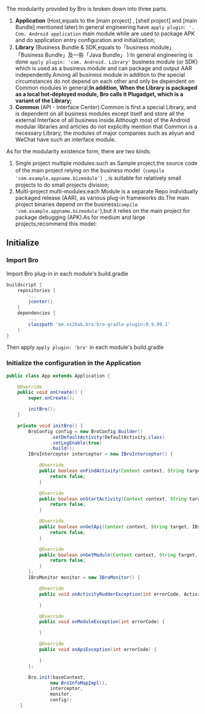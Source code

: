 The modularity provided by Bro is broken down into three parts.

1. **Application** (Host,equals to the [main project] , [shell project] and [main Bundle] mentioned later):In general engineering have ` apply plugin: '. Com. Android application ` main module while are used to package APK and do application entry configuration and initialization;
2.  **Library** (Business Bundle & SDK,equals to「business module」「Business Bundle」及一些「Java Bundle」 ):In general engineering is done ` apply plugin: 'com. Android. Library' ` business module (or SDK) which is used as a business module and can package and output AAR independently.Among all business module in addition to the special circumstances do not depend on each other and only be dependent on Common modules in general;**In addition, When the Library is packaged as a local hot-deployed module, Bro calls it Plugadget, which is a variant of the Library;**
3. **Common** (API - Interface Center):Common is first a special  Library, and is dependent on all business modules except itself and store all the external Interface of all business inside.Although most of the Android modular libraries and articles do not explicitly mention that Common is a necessary Library, the modules of major companies such as aliyun and WeChat have such an interface module.

As for the  modularity existence form, there are two kinds:

1. Single project multiple modules:such as Sample project,the source code of the main project relying on the business model（`compile 'com.example.appname.bizmodule'`）, is suitable for relatively small projects to do small projects division;
2. Multi-project multi-modules:each Module is a separate Repo individually packaged release (AAR), as various plug-in frameworks do.The main project binaries depend on the business(`compile 'com.example.appname.bizmodule'`),but it relies on the main project for package debugging (APK).As for medium and large projects,recommend this model:

## Initialize

### Import Bro

Import Bro plug-in in each module's build.gradle

``` gradle
buildscript {
    repositories {
        ...
        jcenter()
    }
    dependencies {
        ...
        classpath 'me.xx2bab.bro:bro-gradle-plugin:0.9.99.1'
    }
}
```

Then apply `apply plugin: 'bro'` in each module's build.gradle


### Initialize the configuration in the Application

``` java
public class App extends Application {

    @Override
    public void onCreate() {
        super.onCreate();

        initBro();
    }

    private void initBro() {
        BroConfig config = new BroConfig.Builder()
                .setDefaultActivity(DefaultActivity.class)
                .setLogEnable(true)
                .build();
        IBroInterceptor interceptor = new IBroInterceptor() {

            @Override
            public boolean onFindActivity(Context context, String target, Intent intent, BroProperties properties) {
                return false;
            }

            @Override
            public boolean onStartActivity(Context context, String target, Intent intent, BroProperties properties) {
                return false;
            }

            @Override
            public boolean onGetApi(Context context, String target, IBroApi api, BroProperties properties) {
                return false;
            }

            @Override
            public boolean onGetModule(Context context, String target, IBroModule module, BroProperties properties) {
                return false;
            }
        };
        IBroMonitor monitor = new IBroMonitor() {

            @Override
            public void onActivityRudderException(int errorCode, ActivityRudder.Builder builder) {

            }

            @Override
            public void onModuleException(int errorCode) {

            }

            @Override
            public void onApiException(int errorCode) {

            }
        };

        Bro.init(baseContext,
                new BroInfoMapImpl(),
                interceptor,
                monitor,
                config);
     }         
```
